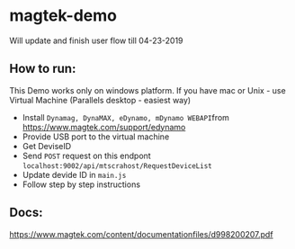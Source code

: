 # magtek-demo
Will update and finish user flow till 04-23-2019


## How to run:
This Demo works only on windows platform.
If you have mac or Unix - use Virtual Machine (Parallels desktop - easiest way)

- Install `Dynamag, DynaMAX, eDynamo, mDynamo WEBAPI`from https://www.magtek.com/support/edynamo
- Provide USB port to the virtual machine
- Get DeviseID
- Send `POST` request on this endpont `localhost:9002/api/mtscrahost/RequestDeviceList`
- Update devide ID in `main.js`
- Follow step by step instructions

## Docs:
https://www.magtek.com/content/documentationfiles/d998200207.pdf
